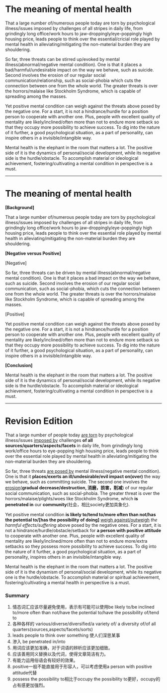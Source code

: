 # The meaning of mental health #

That a large number of/numerous people today are torn by psychological illness/issues imposed by challenges of all stripes in daily life, from grindingly long office/work hours to jaw-droppingly/eye-poppingly high housing price, leads people to think over the essential/cricial role played by mental health in alleviating/mitigating the non-material burden they are shouldering.

So far, three threats can be stirred up/evoked by mental illness(abnormal/negative mental condition). One is that it places a bad/harmful/undesirable impact on the way we behave, such as suicide. Second involves the erosion of our regular social communication/relationship, such as social-phobia which cuts the connection between one from the whole world. The greater threats is over the horrors/malaise like Stockholm Syndrome, which is capable of spreading among the masses.

Yet positive mental condition can weigh against the threats above posed by the negative one. For a start, it is not a hindrance/hurdle for a position person to cooperate with another one. Plus, people with excellent quality of mentality are likely/inclined/often more than not to endure more setback so that they occupy more possibility to achieve success. To dig into the nature of it further, a good psychological situation, as a part of personality, can inspire others in a invisible/intangible way.

Mental health is the elephant in the room that matters a lot. The positive side of it is the dynamics of personal/social development, while its negative side is the hurdle/obstacle. To accomplish material or ideological achievement, fostering/cultivating  a mental condition in perspective is a must.

---

# The meaning of mental health

**[Background]**

That a large number of/numerous people today are torn by psychological illness/issues imposed by challenges of all stripes in daily life, from grindingly long office/work hours to jaw-droppingly/eye-poppingly high housing price, leads people to think over the essential role played by mental health in alleviating/mitigating the non-material burden they are shouldering.

**[Negative versus Positive]**

[Negative]

So far, three threats can be driven by mental illness(abnormal/negative mental condition). One is that it places a bad impact on the way we behave, such as suicide. Second involves the erosion of our regular social communication, such as social-phobia, which cuts the connection between one from the whole world. The greater threats is over the horrors/malaise like Stockholm Syndrome, which is capable of spreading among the masses.

[Positive]

Yet positive mental condition can weigh against the threats above posed by the negative one. For a start, it is not a hindrance/hurdle for a position person to cooperate with another one. Plus, people with excellent quality of mentality are likely/inclined/often more than not to endure more setback so that they occupy more possibility to achieve success. To dig into the nature of it further, a good psychological situation, as a part of personality, can inspire others in a invisible/intangible way.

**[Conclusion]**

Mental health is the elephant in the room that matters a lot. The positive side of it is the dynamics of personal/social development, while its negative side is the hurdle/obstacle. To accomplish material or ideological achievement, fostering/cultivating  a mental condition in perspective is a must.

---

# Revision Edition

That a large number of people today <u>are torn</u> by psychological illness/issues <u>imposed by</u> challenges **of all sources/quarters/aspects/facets** in daily life, from grindingly long work/office hours to eye-popping high housing price, leads people to think over the essential role played by mental health in alleviating/mitigating the non-material burden they are shouldering.

So far, three threats <u>are posed by</u> mental illness(negative mental condition). One is that it **places/exerts an ill/undesirable/evil impact on(over)** the way we behave, such as committing suicide. The second one involves the <u>erosion</u>(**gradual decrease/destruction, 消磨，损害，削减**) of our regular social communication, such as social-phobia. The greater threat is over the horrors/malaise/plights/woes like Stockholm Syndrome, which **is penetrated in** our **community**(社会，相比society更加具象化).

Yet positive mental condition **is likely to/tend to/more often than not/has the potential to/[has the possibility of doing]** <u>weigh against/outweigh</u> *the harmful effects/suffering* above posed by the negative ones. For a start, it is not a hindrance/hurdle/obstacle/setback for **a person with positive attitude** to cooperate with another one. Plus, people with excellent quality of mentality are likely/inclined/more often than not to endure more/extra setbacks so they possess more possibility to achieve success. To dig into the nature of it further, a good psychological situation, as a part of personality, inspires others in an invisible/intangible way.

Mental health is the elephant in the room that matters a lot. The positive side of it is the dynamism of personal/social development, while its negative one is the hurdle/obstacle. To accomplish material or spiritual achievement, fostering/cultivating a mental health in perspective is a must.



### Summary

1. 情态词汇应该尽量避免使用，表示有可能可以使用be likely to/be inclined to/more often than not/have the potential to/have the possibility of/tend to
2. 各种各样的 various/diverse/diversified/a variety of/ a diversity of/of all quarters(sources,aspects/facets/sorts)
3. leads people to think over something 使人们深思某事
4. 渗入 be penetrated in/into
5. 用词应该更加准确，对于词语的辨析应该更加细致。
6. 应该善用同义替换以及代词，使得文章简洁有力。
7. 有能力运用俗语会有较好的效果。
8. positive一般不能直接用于形容人，可以考虑使用a person with positive attitude代替
9. possess the possibility to相比于occupy the possibility to更好，occupy的占有感更加强烈。